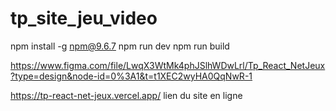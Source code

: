 # tp_site_jeu_video
npm install -g npm@9.6.7
 npm run dev
 npm run build
 
 
 
 https://www.figma.com/file/LwqX3WtMk4phJSlhWDwLrl/Tp_React_NetJeux?type=design&node-id=0%3A1&t=t1XEC2wyHA0QqNwR-1
 
 
 https://tp-react-net-jeux.vercel.app/ lien du site en ligne
